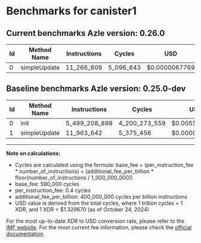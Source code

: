 # Benchmarks for canister1

## Current benchmarks Azle version: 0.26.0

| Id  | Method Name  | Instructions | Cycles    | USD           | USD/Million Calls | Change                                    |
| --- | ------------ | ------------ | --------- | ------------- | ----------------- | ----------------------------------------- |
| 0   | simpleUpdate | 11_266_609   | 5_096_643 | $0.0000067769 | $6.77             | <font color="green">-5_487_942_289</font> |

## Baseline benchmarks Azle version: 0.25.0-dev

| Id  | Method Name  | Instructions  | Cycles        | USD           | USD/Million Calls |
| --- | ------------ | ------------- | ------------- | ------------- | ----------------- |
| 0   | init         | 5_499_208_898 | 4_200_273_559 | $0.0055849777 | $5_584.97         |
| 1   | simpleUpdate | 11_963_642    | 5_375_456     | $0.0000071476 | $7.14             |

---

**Note on calculations:**

- Cycles are calculated using the formula: base_fee + (per_instruction_fee \* number_of_instructions) + (additional_fee_per_billion \* floor(number_of_instructions / 1_000_000_000))
- base_fee: 590_000 cycles
- per_instruction_fee: 0.4 cycles
- additional_fee_per_billion: 400_000_000 cycles per billion instructions
- USD value is derived from the total cycles, where 1 trillion cycles = 1 XDR, and 1 XDR = $1.329670 (as of October 24, 2024)

For the most up-to-date XDR to USD conversion rate, please refer to the [IMF website](https://www.imf.org/external/np/fin/data/rms_sdrv.aspx).
For the most current fee information, please check the [official documentation](https://internetcomputer.org/docs/current/developer-docs/gas-cost#execution).
